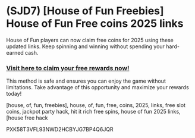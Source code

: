 # (SJD7) [House of Fun Freebies] House of Fun Free coins 2025 links

House of Fun players can now claim free coins for 2025 using these updated links. Keep spinning and winning without spending your hard-earned cash.  

### [Visit here to claim your free rewards now!](https://gamehunters.win/house-of-fun)  

This method is safe and ensures you can enjoy the game without limitations. Take advantage of this opportunity and maximize your rewards today!  

[house, of, fun, freebies], house, of, fun, free, coins, 2025, links, free slot coins, jackpot party hack, hit it rich free spins, house of fun 2025 links, [house free hack  

PXK58T3VFL93NWD2HCBYJG7BP4Q6JQR  
